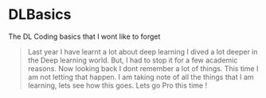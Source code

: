 # DLBasics
The DL Coding basics that I wont like to forget

> Last year I have learnt a lot about deep learning I dived a lot deeper in the Deep learning world. But, I had to stop it for a few academic reasons. Now looking back I dont remember a lot of things. This time I am not letting that happen. I am taking note of all the things that I am learning, lets see how this goes. Lets go Pro this time !




